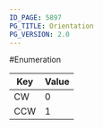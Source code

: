 ```yaml
---
ID_PAGE: 5897
PG_TITLE: Orientation
PG_VERSION: 2.0
---
```

#Enumeration


Key | Value
---|---
CW | 0
CCW | 1

